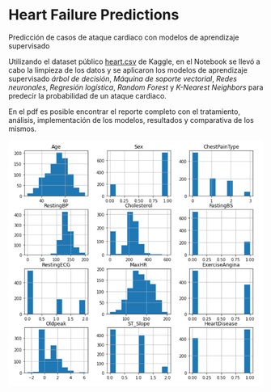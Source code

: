 # Heart Failure Predictions
Predicción de casos de ataque cardiaco con modelos de aprendizaje supervisado

Utilizando el dataset público [heart.csv](https://www.kaggle.com/datasets/fedesoriano/heart-failure-prediction) de Kaggle, en el Notebook se llevó a cabo la limpieza de los datos y se aplicaron los modelos de aprendizaje supervisado *árbol de decisión*, *Máquina de soporte vectorial*, *Redes neuronales*, *Regresión logística*, *Random Forest* y *K-Nearest Neighbors* para predecir la probabilidad de un ataque cardiaco.

En el pdf es posible encontrar el reporte completo con el tratamiento, análisis, implementación de los modelos, resultados y comparativa de los mismos.

![](images/heartHistogramas.png)
